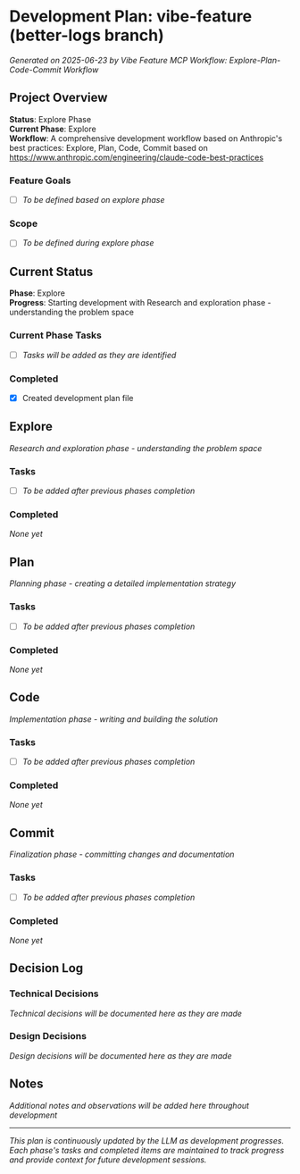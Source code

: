 # Development Plan: vibe-feature (better-logs branch)

*Generated on 2025-06-23 by Vibe Feature MCP*
*Workflow: Explore-Plan-Code-Commit Workflow*

## Project Overview

**Status**: Explore Phase  
**Current Phase**: Explore  
**Workflow**: A comprehensive development workflow based on Anthropic's best practices: Explore, Plan, Code, Commit based on https://www.anthropic.com/engineering/claude-code-best-practices

### Feature Goals
- [ ] *To be defined based on explore phase*

### Scope
- [ ] *To be defined during explore phase*

## Current Status

**Phase**: Explore  
**Progress**: Starting development with Research and exploration phase - understanding the problem space

### Current Phase Tasks
- [ ] *Tasks will be added as they are identified*

### Completed
- [x] Created development plan file

## Explore

*Research and exploration phase - understanding the problem space*

### Tasks
- [ ] *To be added after previous phases completion*

### Completed
*None yet*

## Plan

*Planning phase - creating a detailed implementation strategy*

### Tasks
- [ ] *To be added after previous phases completion*

### Completed
*None yet*

## Code

*Implementation phase - writing and building the solution*

### Tasks
- [ ] *To be added after previous phases completion*

### Completed
*None yet*

## Commit

*Finalization phase - committing changes and documentation*

### Tasks
- [ ] *To be added after previous phases completion*

### Completed
*None yet*

## Decision Log

### Technical Decisions
*Technical decisions will be documented here as they are made*

### Design Decisions
*Design decisions will be documented here as they are made*

## Notes

*Additional notes and observations will be added here throughout development*

---

*This plan is continuously updated by the LLM as development progresses. Each phase's tasks and completed items are maintained to track progress and provide context for future development sessions.*
